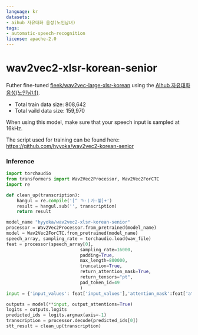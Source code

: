 ```yaml
---
language: kr
datasets:
- aihub 자유대화 음성(노인남녀)
tags:
- automatic-speech-recognition
license: apache-2.0
---
```



# wav2vec2-xlsr-korean-senior

Futher fine-tuned [fleek/wav2vec-large-xlsr-korean](https://huggingface.co/fleek/wav2vec-large-xlsr-korean) using the [AIhub 자유대화 음성(노인남녀)](https://aihub.or.kr/aidata/30704).

- Total train data size: 808,642
- Total vaild data size: 159,970

When using this model, make sure that your speech input is sampled at 16kHz.

The script used for training can be found here: https://github.com/hyyoka/wav2vec2-korean-senior


### Inference

``` py
import torchaudio
from transformers import Wav2Vec2Processor, Wav2Vec2ForCTC
import re

def clean_up(transcription):
    hangul = re.compile('[^ ㄱ-ㅣ가-힣]+')
    result = hangul.sub('', transcription)
    return result

model_name "hyyoka/wav2vec2-xlsr-korean-senior"
processor = Wav2Vec2Processor.from_pretrained(model_name)
model = Wav2Vec2ForCTC.from_pretrained(model_name)
speech_array, sampling_rate = torchaudio.load(wav_file)
feat = processor(speech_array[0], 
                            sampling_rate=16000, 
                            padding=True,
                            max_length=800000, 
                            truncation=True,
                            return_attention_mask=True,
                            return_tensors="pt",
                            pad_token_id=49
                            )
input = {'input_values': feat['input_values'],'attention_mask':feat['attention_mask']}

outputs = model(**input, output_attentions=True)
logits = outputs.logits
predicted_ids = logits.argmax(axis=-1)
transcription = processor.decode(predicted_ids[0])
stt_result = clean_up(transcription)
```
